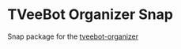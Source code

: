 # TVeeBot Organizer Snap

Snap package for the [tveebot-organizer](https://github.com/tveebot/organizer)
